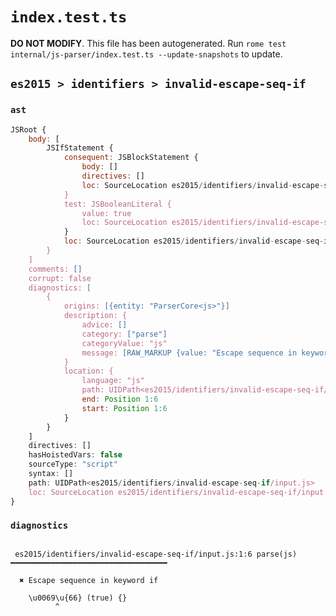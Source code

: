 # `index.test.ts`

**DO NOT MODIFY**. This file has been autogenerated. Run `rome test internal/js-parser/index.test.ts --update-snapshots` to update.

## `es2015 > identifiers > invalid-escape-seq-if`

### `ast`

```javascript
JSRoot {
	body: [
		JSIfStatement {
			consequent: JSBlockStatement {
				body: []
				directives: []
				loc: SourceLocation es2015/identifiers/invalid-escape-seq-if/input.js 1:20-1:22
			}
			test: JSBooleanLiteral {
				value: true
				loc: SourceLocation es2015/identifiers/invalid-escape-seq-if/input.js 1:14-1:18
			}
			loc: SourceLocation es2015/identifiers/invalid-escape-seq-if/input.js 1:0-1:22
		}
	]
	comments: []
	corrupt: false
	diagnostics: [
		{
			origins: [{entity: "ParserCore<js>"}]
			description: {
				advice: []
				category: ["parse"]
				categoryValue: "js"
				message: [RAW_MARKUP {value: "Escape sequence in keyword <emphasis>"}, "if", RAW_MARKUP {value: "</emphasis>"}]
			}
			location: {
				language: "js"
				path: UIDPath<es2015/identifiers/invalid-escape-seq-if/input.js>
				end: Position 1:6
				start: Position 1:6
			}
		}
	]
	directives: []
	hasHoistedVars: false
	sourceType: "script"
	syntax: []
	path: UIDPath<es2015/identifiers/invalid-escape-seq-if/input.js>
	loc: SourceLocation es2015/identifiers/invalid-escape-seq-if/input.js 1:0-2:0
}
```

### `diagnostics`

```

 es2015/identifiers/invalid-escape-seq-if/input.js:1:6 parse(js) ━━━━━━━━━━━━━━━━━━━━━━━━━━━━━━━━━━━

  ✖ Escape sequence in keyword if

    \u0069\u{66} (true) {}
          ^


```
